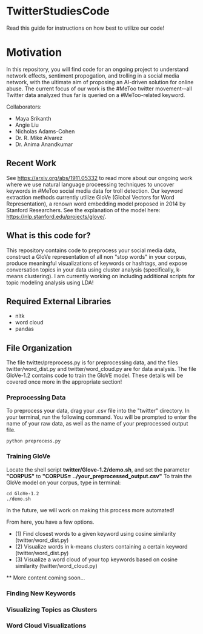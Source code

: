 # TwitterStudiesCode


Read this guide for instructions on how best to utilize our code!

# Motivation 

In this repository, you will find code for an ongoing project to understand network effects, 
sentiment propogation, and trolling in a social media network, with 
the ultimate aim of proposing an AI-driven solution for online abuse. 
The current focus of our work is the #MeToo twitter movement--all Twitter
data analyzed thus far is queried on a #MeToo-related keyword. 

Collaborators: 
- Maya Srikanth
- Angie Liu 
- Nicholas Adams-Cohen
- Dr. R. Mike Alvarez
- Dr. Anima Anandkumar


## Recent Work 
See https://arxiv.org/abs/1911.05332 to read more about our ongoing work where we use
natural language proceessing techniques to uncover keywords in #MeToo social media 
data for troll detection. Our keyword extraction methods currently utilize GloVe (Global Vectors for 
Word Representation), a renown word embedding model proposed in 2014 by Stanford Researchers.
See the explanation of the model here: https://nlp.stanford.edu/projects/glove/.


## What is this code for?

This repository contains code to preprocess your social media data, construct a GloVe representation of 
all non "stop words" in your corpus, produce meaningful visualizations of keywords or hashtags, and
expose conversation topics in your data using cluster analysis (specifically, k-means clustering).
I am currently working on including additional scripts for topic modeling analysis using 
LDA!


## Required External Libraries
- nltk 
- word cloud 
- pandas 

## File Organization 
The file twitter/preprocess.py is for preprocessing data, and the files twitter/word_dist.py and twitter/word_cloud.py are for data analysis. The file GloVe-1.2 contains code to train the GloVE model. These details will be covered once more in the appropriate section!


### Preprocessing Data

To preprocess your data, drag your .csv file into the "twitter" directory. In your
terminal, run the following command. You will be prompted to enter the name of your raw data, as well as the name of your preprocessed output file. 

```linux
python preprocess.py
```

### Training GloVe
Locate the shell script **twitter/Glove-1.2/demo.sh**, and set the parameter **"CORPUS"** to 
**"CORPUS= ../your_preprocessed_output.csv"** To train the GloVe model on your corpus, type in terminal:
```linux
cd GloVe-1.2
./demo.sh
```
In the future, we will work on making this process more automated!

From here, you have a few options.
- (1) Find closest words to a given keyword using cosine similarity (twitter/word_dist.py)
- (2) Visualize words in k-means clusters containing a certain keyword (twitter/word_dist.py)
- (3) Visualize a word cloud of your top keywords based on cosine similarity (twitter/word_cloud.py)


** More content coming soon... 

### Finding New Keywords


### Visualizing Topics as Clusters 


### Word Cloud Visualizations 

